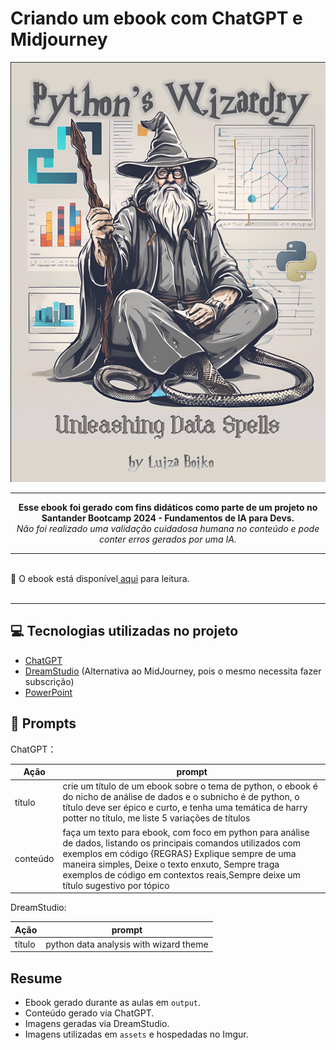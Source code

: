 # Criando um ebook com ChatGPT e Midjourney

<div align="center" width="250px">

![Capa Ebook - Pythons Wizardry](/Desafio-ebook/assets/capa-ebook.png)

</div>

-----

<p align="center"><b>Esse ebook foi gerado com fins didáticos como parte de um projeto no 
<br>Santander Bootcamp 2024 - Fundamentos de IA para Devs. </b>
<br>
<i>Não foi realizado uma validação cuidadosa humana no conteúdo e 
pode conter erros gerados por uma IA.</i></p>

-----
<br>
📕 O ebook está disponível<a href="#" title="View PDF now"> aqui</a> para leitura.<br>
<br>

-----

## 💻 Tecnologias utilizadas no projeto

- [ChatGPT](https://chat.openai.com/) 
- [DreamStudio](https://beta.dreamstudio.ai/) (Alternativa ao MidJourney, pois o mesmo necessita fazer subscrição)
- [PowerPoint](https://www.microsoft.com/en/microsoft-365/powerpoint)

## 🧠 Prompts

ChatGPT：

| Ação  | prompt|
| ------------- | ------------- |
| título | crie um título de um ebook sobre o tema de python, o ebook é do nicho de análise de dados e o subnicho é de python, o título deve ser épico e curto, e tenha uma temática de harry potter no título, me liste 5 variações de títulos |
| conteúdo  | faça um texto para ebook, com foco em python para análise de dados, listando os principais comandos utilizados com exemplos em código {REGRAS} Explique sempre de uma maneira simples, Deixe o texto enxuto, Sempre traga exemplos de código em contextos reais,Sempre deixe um título sugestivo por tópico |

DreamStudio:

| Ação  | prompt|
| ------------- | ------------- |
| título | python data analysis with wizard theme |

## Resume

* Ebook gerado durante as aulas em `output`.
* Conteúdo gerado via ChatGPT.
* Imagens geradas via DreamStudio.
* Imagens utilizadas em `assets` e hospedadas no Imgur.

